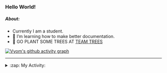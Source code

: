 ### Hello World!

##### About:
- Currently I am a student.
- 🌱 I’m learning how to make better documentation.
- 🌱 GO PLANT SOME TREES AT [TEAM TREES](https://teamtrees.org/)

[![Vyom's github activity graph](https://activity-graph.herokuapp.com/graph?username=Vyvy-vi)](https://github.com/ashutosh00710/github-readme-activity-graph)

---
<details>
  <summary>:zap: My Activity:</summary>
  
<!--START_SECTION:waka-->
![Code Time](http://img.shields.io/badge/Code%20Time-836%20hrs%207%20mins-blue)

**I'm a Night 🦉** 

```text
🌞 Morning    94 commits     ██░░░░░░░░░░░░░░░░░░░░░░░   9.37% 
🌆 Daytime    282 commits    ███████░░░░░░░░░░░░░░░░░░   28.12% 
🌃 Evening    320 commits    ████████░░░░░░░░░░░░░░░░░   31.9% 
🌙 Night      307 commits    ███████░░░░░░░░░░░░░░░░░░   30.61%

```
📅 **I'm Most Productive on Sunday** 

```text
Monday       135 commits    ███░░░░░░░░░░░░░░░░░░░░░░   13.46% 
Tuesday      134 commits    ███░░░░░░░░░░░░░░░░░░░░░░   13.36% 
Wednesday    165 commits    ████░░░░░░░░░░░░░░░░░░░░░   16.45% 
Thursday     129 commits    ███░░░░░░░░░░░░░░░░░░░░░░   12.86% 
Friday       124 commits    ███░░░░░░░░░░░░░░░░░░░░░░   12.36% 
Saturday     96 commits     ██░░░░░░░░░░░░░░░░░░░░░░░   9.57% 
Sunday       220 commits    █████░░░░░░░░░░░░░░░░░░░░   21.93%

```


📊 **This Week I Spent My Time On** 

```text
🔥 Editors: 
VS Code                  1 hr 39 mins        █████████████████████████   100.0%

🐱‍💻 Projects: 
praise                   52 mins             █████████████░░░░░░░░░░░░   52.83% 
palantir                 46 mins             ███████████░░░░░░░░░░░░░░   47.17%

```


 Last Updated on 26/07/2022 11:04:21 UTC
<!--END_SECTION:waka-->
</details>
